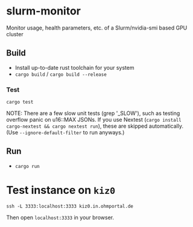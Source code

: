 # slurm-monitor
Monitor usage, health parameters, etc. of a Slurm/nvidia-smi based GPU cluster

## Build
- Install up-to-date rust toolchain for your system
- `cargo build` / `cargo build --release`

### Test
`cargo test`

NOTE: There are a few slow unit tests (grep '_SLOW'), such as testing overflow panic on u16::MAX JSONs. If you use Nextest (`cargo install cargo-nextest && cargo nextest run`), these are skipped automatically. (Use `--ignore-default-filter` to run anyways.)

## Run
- `cargo run`

# Test instance on `kiz0`
`ssh -L 3333:localhost:3333 kiz0.in.ohmportal.de`

Then open `localhost:3333` in your browser.
